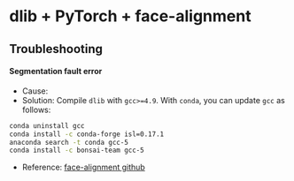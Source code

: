 # dlib + PyTorch + face-alignment

## Troubleshooting

#### Segmentation fault error
* Cause:
* Solution: Compile `dlib` with `gcc>=4.9`. With `conda`, you can update `gcc` as follows:
```bash
conda uninstall gcc
conda install -c conda-forge isl=0.17.1
anaconda search -t conda gcc-5
conda install -c bonsai-team gcc-5
```
* Reference: [face-alignment github](https://github.com/1adrianb/face-alignment/issues/85)
